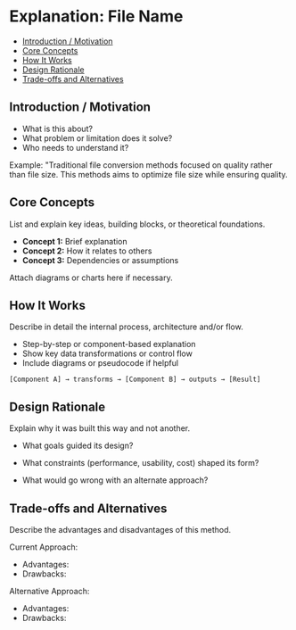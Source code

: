 # Explanation: File Name

<!-- toc -->

- [Introduction / Motivation](#introduction--motivation)
- [Core Concepts](#core-concepts)
- [How It Works](#how-it-works)
- [Design Rationale](#design-rationale)
- [Trade-offs and Alternatives](#trade-offs-and-alternatives)

<!-- tocstop -->

## Introduction / Motivation

- What is this about?
- What problem or limitation does it solve?
- Who needs to understand it?

Example: "Traditional file conversion methods focused on quality rather than
file size. This methods aims to optimize file size while ensuring quality.

## Core Concepts

List and explain key ideas, building blocks, or theoretical foundations.

- **Concept 1:** Brief explanation
- **Concept 2:** How it relates to others
- **Concept 3:** Dependencies or assumptions

Attach diagrams or charts here if necessary.

## How It Works

Describe in detail the internal process, architecture and/or flow.

- Step-by-step or component-based explanation
- Show key data transformations or control flow
- Include diagrams or pseudocode if helpful
```
[Component A] → transforms → [Component B] → outputs → [Result]
```

## Design Rationale

Explain why it was built this way and not another.

- What goals guided its design?

- What constraints (performance, usability, cost) shaped its form?

- What would go wrong with an alternate approach?

## Trade-offs and Alternatives

Describe the advantages and disadvantages of this method.

Current Approach:

- Advantages:
- Drawbacks:

Alternative Approach:

- Advantages:
- Drawbacks:

